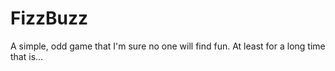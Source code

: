 # FizzBuzz
A simple, odd game that I'm sure no one will find fun. At least for a long time that is...
